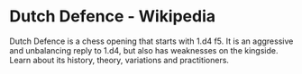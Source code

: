 ---
---

Dutch Defence - Wikipedia
=========================


Dutch Defence is a chess opening that starts with 1.d4 f5. It is an aggressive and unbalancing reply to 1.d4, but also has weaknesses on the kingside. Learn about its history, theory, variations and practitioners.